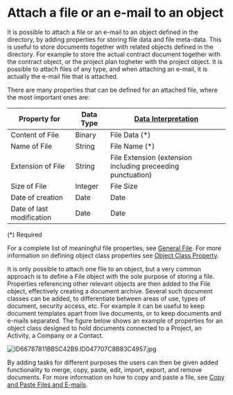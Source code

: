 # Attach a file or an e-mail to an object

It is possible to attach a file or an e-mail to an object defined in the directory, by adding properties for storing file data and file meta-data. This is useful to store documents together with related objects defined in the directory. For example to store the actual contract document together with the contract object, or the project plan togheter with the project object. It is possible to attach files of any type, and when attaching an e-mail, it is actually the e-mail file that is attached.

There are many properties that can be defined for an attached file, where the most important ones are:


Property for              | Data Type | [Data Interpretation](../defining-an-app-model/data/object-class-property/simple-data-interpretations-for-a-property.md "Simple Data Interpretations for a Property") |
--------------------------|-----------|-----------------------------------------------------------------------------------------------------------------------------------------------------------------------|
Content of File           | Binary    | File Data (*) |
Name of File              | String    | File Name (*) |
Extension of File         | String    | File Extension (extension including preceeding punctuation) |
Size of File              | Integer   | File Size |
Date of creation          | Date      | Date |
Date of last modification | Date      | Date |

(*) Required

For a complete list of meaningful file properties, see [General File](../defining-an-app-model/logic/action-orchestration/data-sources/file-data-sources.md "General File"). For more information on defining object class properties see [Object Class Property](../defining-an-app-model/data/object-class-property/index.md "Object Class Property").

It is only possible to attach one file to an object, but a very common approach is to define a File object with the sole purpose of storing a file. Properties referencing other relevant objects are then added to the File object, effectively creating a document archive. Several such document classes can be added, to differentiate between areas of use, types of document, security access, etc. For example it can be useful to keep document templates apart from live documents, or to keep documents and e-mails separated. The figure below shows an example of properties for an object class designed to hold documents connected to a Project, an Activity, a Company or a Contact.

![ID66787811BB5C42B9.ID047707C8B83C4957.jpg](media/ID66787811BB5C42B9.ID047707C8B83C4957.jpg)

By adding tasks for different purposes the users can then be given added functionality to merge, copy, paste, edit, import, export, and remove documents. For more information on how to copy and paste a file, see [Copy and Paste Files and E-mails](exchange-data-with-other-applications/copy-and-paste-data.md "Copy and Paste Files and E-mails").
